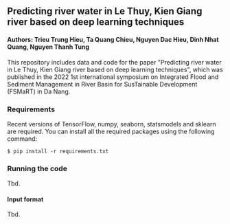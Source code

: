 ## Predicting river water  in Le Thuy, Kien Giang river based on deep learning techniques
#### Authors: Trieu Trung Hieu, Ta Quang Chieu, Nguyen Dac Hieu, Dinh Nhat Quang, Nguyen Thanh Tung

This repository includes data and code for the paper "Predicting river water  in Le Thuy, Kien Giang river based on deep learning techniques", which was published in the 2022 1st international symposium on Integrated Flood and Sediment Management in River Basin for SusTainable Development (FSMaRT) in Da Nang.

### Requirements

Recent versions of TensorFlow, numpy, seaborn, statsmodels and sklearn are required. You can install all the required packages using the following command:

	$ pip install -r requirements.txt

### Running the code

Tbd. 

#### Input format

Tbd.
